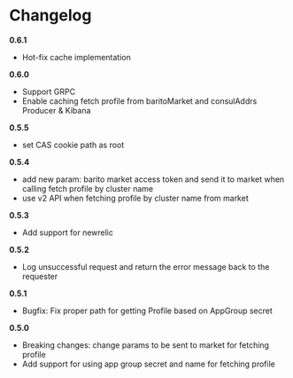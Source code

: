 # Changelog

**0.6.1**

- Hot-fix cache implementation

**0.6.0**

- Support GRPC
- Enable caching fetch profile from baritoMarket and consulAddrs Producer & Kibana

**0.5.5**

- set CAS cookie path as root

**0.5.4**

- add new param: barito market access token and send it to market when calling fetch profile by cluster name
- use v2 API when fetching profile by cluster name from market

**0.5.3**

- Add support for newrelic

**0.5.2**

- Log unsuccessful request and return the error message back to the requester

**0.5.1**

- Bugfix: Fix proper path for getting Profile based on AppGroup secret

**0.5.0**

- Breaking changes: change params to be sent to market for fetching profile
- Add support for using app group secret and name for fetching profile
